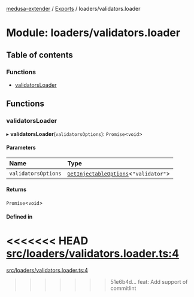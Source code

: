 [medusa-extender](../README.md) / [Exports](../modules.md) / loaders/validators.loader

# Module: loaders/validators.loader

## Table of contents

### Functions

- [validatorsLoader](loaders_validators_loader.md#validatorsloader)

## Functions

### validatorsLoader

▸ **validatorsLoader**(`validatorsOptions`): `Promise`<`void`\>

#### Parameters

| Name | Type |
| :------ | :------ |
| `validatorsOptions` | [`GetInjectableOptions`](types.md#getinjectableoptions)<``"validator"``\> |

#### Returns

`Promise`<`void`\>

#### Defined in

<<<<<<< HEAD
[src/loaders/validators.loader.ts:4](https://github.com/adrien2p/medusa-extender/blob/6bd2587/src/loaders/validators.loader.ts#L4)
=======
[src/loaders/validators.loader.ts:4](https://github.com/adrien2p/medusa-extender/blob/be0642a/src/loaders/validators.loader.ts#L4)
>>>>>>> 51e6b4d... feat: Add support of commitlint
